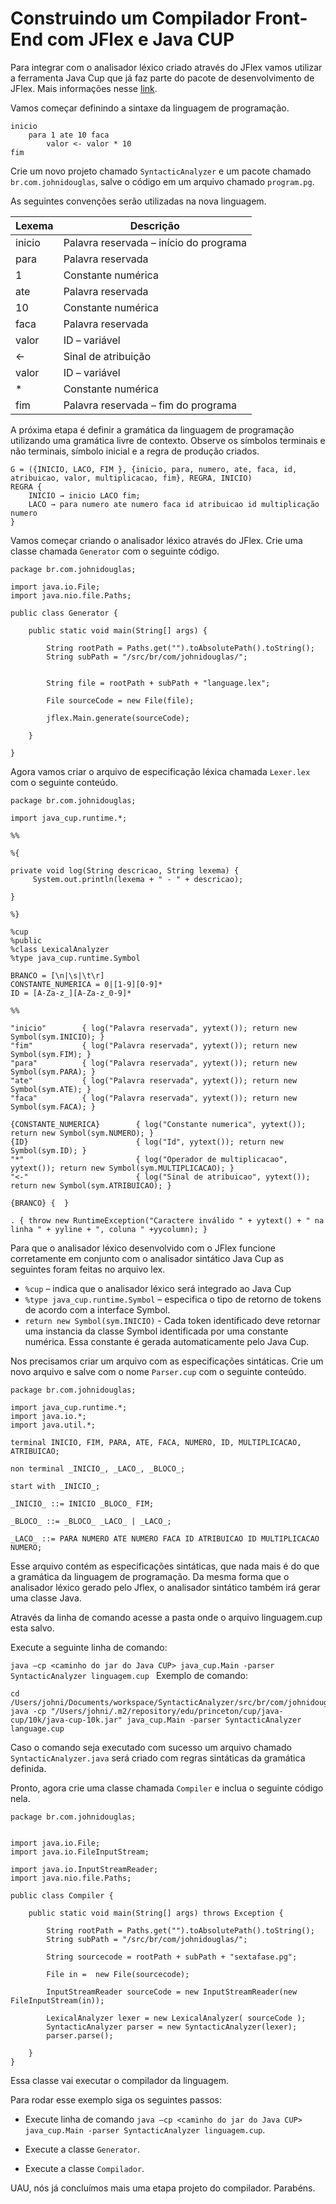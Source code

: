 Construindo um Compilador Front-End com JFlex e Java CUP
======

Para integrar com o analisador léxico criado através do JFlex vamos utilizar a ferramenta Java Cup que já faz parte do pacote de desenvolvimento de JFlex. Mais informações nesse [link](http://www2.cs.tum.edu/projects/cup/).

Vamos começar definindo a sintaxe da linguagem de programação.

```
inicio 
	para 1 ate 10 faca 
		valor <- valor * 10 
fim
```

Crie um novo projeto chamado `SyntacticAnalyzer` e um pacote chamado `br.com.johnidouglas`, salve o código em um arquivo chamado `program.pg`.

As seguintes convenções serão utilizadas na nova linguagem.

| Lexema | Descrição                              |
|--------|----------------------------------------|
| inicio | Palavra reservada – início do programa |
| para   | Palavra reservada                      |
| 1      | Constante numérica                     |
| ate    | Palavra reservada                      |
| 10     | Constante numérica                     |
| faca   | Palavra reservada                      |
| valor  | ID – variável                          |
| <-     | Sinal de atribuição                    |
| valor  | ID – variável                          |
| *      | Constante numérica                     |
| fim    | Palavra reservada – fim do programa    |

A próxima etapa é definir a gramática da linguagem de programação utilizando uma gramática livre de contexto. Observe os símbolos terminais e não terminais, símbolo inicial e a regra de produção criados.

```
G = ({INICIO, LACO, FIM }, {inicio, para, numero, ate, faca, id, atribuicao, valor, multiplicacao, fim}, REGRA, INICIO)
REGRA {
	INICIO → inicio LACO fim;
	LACO → para numero ate numero faca id atribuicao id multiplicação numero
}
```

Vamos começar criando o analisador léxico através do JFlex. Crie uma classe chamada `Generator` com o seguinte código.

```
package br.com.johnidouglas;

import java.io.File;
import java.nio.file.Paths;

public class Generator {

	public static void main(String[] args) {

		String rootPath = Paths.get("").toAbsolutePath().toString();
		String subPath = "/src/br/com/johnidouglas/";

		
		String file = rootPath + subPath + "language.lex";

		File sourceCode = new File(file);

		jflex.Main.generate(sourceCode);

	}

}
```

Agora vamos criar o arquivo de especificação léxica chamada `Lexer.lex` com o seguinte conteúdo.

```
package br.com.johnidouglas;

import java_cup.runtime.*;

%%

%{

private void log(String descricao, String lexema) {
     System.out.println(lexema + " - " + descricao);

}

%}

%cup
%public
%class LexicalAnalyzer
%type java_cup.runtime.Symbol

BRANCO = [\n|\s|\t\r]
CONSTANTE_NUMERICA = 0|[1-9][0-9]*
ID = [A-Za-z_][A-Za-z_0-9]*

%%

"inicio"     	{ log("Palavra reservada", yytext()); return new Symbol(sym.INICIO); }
"fim"        	{ log("Palavra reservada", yytext()); return new Symbol(sym.FIM); }
"para"        	{ log("Palavra reservada", yytext()); return new Symbol(sym.PARA); }
"ate"        	{ log("Palavra reservada", yytext()); return new Symbol(sym.ATE); }
"faca"        	{ log("Palavra reservada", yytext()); return new Symbol(sym.FACA); }

{CONSTANTE_NUMERICA}     	{ log("Constante numerica", yytext()); return new Symbol(sym.NUMERO); }
{ID}                    	{ log("Id", yytext()); return new Symbol(sym.ID); }
"*"                        	{ log("Operador de multiplicacao", yytext()); return new Symbol(sym.MULTIPLICACAO); }
"<-"                     	{ log("Sinal de atribuicao", yytext()); return new Symbol(sym.ATRIBUICAO); }

{BRANCO} {  }

. { throw new RuntimeException("Caractere inválido " + yytext() + " na linha " + yyline + ", coluna " +yycolumn); }
```

Para que o analisador léxico desenvolvido com o JFlex funcione corretamente em conjunto com o analisador sintático Java Cup as seguintes foram feitas no arquivo lex.

* `%cup` – indica que o analisador léxico será integrado ao Java Cup
* `%type java_cup.runtime.Symbol` – especifica o tipo de retorno de tokens de
acordo com a interface Symbol.
* `return new Symbol(sym.INICIO)` - Cada token identificado deve retornar
uma instancia da classe Symbol identificada por uma constante numérica. Essa constante é gerada automaticamente pelo Java Cup.

Nos precisamos criar um arquivo com as especificações sintáticas. Crie um novo arquivo e salve com o nome `Parser.cup` com o seguinte conteúdo.

```
package br.com.johnidouglas;

import java_cup.runtime.*;
import java.io.*;
import java.util.*;

terminal INICIO, FIM, PARA, ATE, FACA, NUMERO, ID, MULTIPLICACAO, ATRIBUICAO;

non terminal _INICIO_, _LACO_, _BLOCO_;

start with _INICIO_;

_INICIO_ ::= INICIO _BLOCO_ FIM;

_BLOCO_ ::= _BLOCO_ _LACO_ | _LACO_;

_LACO_ ::= PARA NUMERO ATE NUMERO FACA ID ATRIBUICAO ID MULTIPLICACAO NUMERO;
```

Esse arquivo contém as especificações sintáticas, que nada mais é do que a gramática da linguagem de programação. Da mesma forma que o analisador léxico gerado pelo Jflex, o analisador sintático também irá gerar uma classe Java.

Através da linha de comando acesse a pasta onde o arquivo linguagem.cup esta salvo.

Execute a seguinte linha de comando:

`java –cp <caminho do jar do Java CUP> java_cup.Main -parser SyntacticAnalyzer linguagem.cup
`
Exemplo de comando:

```
cd /Users/johni/Documents/workspace/SyntacticAnalyzer/src/br/com/johnidouglas
java -cp "/Users/johni/.m2/repository/edu/princeton/cup/java-cup/10k/java-cup-10k.jar" java_cup.Main -parser SyntacticAnalyzer language.cup
```

Caso o comando seja executado com sucesso um arquivo chamado
`SyntacticAnalyzer.java` será criado com regras sintáticas da gramática definida.

Pronto, agora crie uma classe chamada `Compiler` e inclua o seguinte código nela.

```
package br.com.johnidouglas;


import java.io.File;
import java.io.FileInputStream;

import java.io.InputStreamReader;
import java.nio.file.Paths;

public class Compiler {

    public static void main(String[] args) throws Exception {

    	String rootPath = Paths.get("").toAbsolutePath().toString();
		String subPath = "/src/br/com/johnidouglas/";

		String sourcecode = rootPath + subPath + "sextafase.pg";

        File in =  new File(sourcecode);

        InputStreamReader sourceCode = new InputStreamReader(new FileInputStream(in));

        LexicalAnalyzer lexer = new LexicalAnalyzer( sourceCode );    
        SyntacticAnalyzer parser = new SyntacticAnalyzer(lexer);
        parser.parse();
       
    }
}
```

Essa classe vai executar o compilador da linguagem.

Para rodar esse exemplo siga os seguintes passos:

* Execute linha de comando `java –cp <caminho do jar do Java CUP> java_cup.Main -parser SyntacticAnalyzer linguagem.cup`.

* Execute a classe `Generator`.

* Execute a classe `Compilador`.

UAU, nós já concluímos mais uma etapa projeto do compilador. Parabéns.

